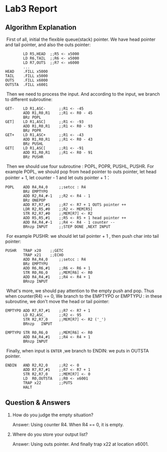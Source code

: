 # Lab3 Report

## Algorithm Explanation

​	First of all, initial the flexible queue(stack) pointer. We have head pointer and tail pointer, and also the outs pointer:

```
        LD R5,HEAD  ;;R5 <- x5000
        LD R6,TAIL  ;;R6 <- x5000
        LD R7,OUTS  ;;R7 <- x6000
        ...
HEAD    .FILL x5000
TAIL    .FILL x5000     
OUTS    .FILL x6000
OUTSTA  .FILL x6001
```

​	Then we need to process the input. And according to the input, we branch to different subroutine:

```
GET-    LD R1,ASC-      ;;R1 <- -45
        ADD R1,R0,R1    ;;R1 <- R0 - 45
        BRz POPL
GET]    LD R1,ASC]      ;;R1 <- -93
        ADD R1,R0,R1    ;;R1 <- R0 - 93
        BRz POPR
GET+    LD R1,ASC+      ;;R1 <- -43
        ADD R1,R0,R1    ;;R1 <- R0 - 43
        BRz PUSHL
GET[    LD R1,ASC[      ;;R1 <- -91
        ADD R1,R0,R1    ;;R1 <- R0 - 91
        BRz PUSHR 
```

​	Then we should use four subroutine : POPL, POPR, PUSHL, PUSHR. For example POPL, we should pop from head pointer to outs pointer, let head pointer + 1, let counter - 1 and let outs pointer + 1：

```
POPL    ADD R4,R4,0     ;;setcc : R4    
        BRz EMPTYPO
        ADD R2,R4,#-1   ;;R2 <- R4 - 1
        BRz ONEPOP
        ADD R7,R7,#1    ;;R7 <- R7 + 1 OUTS pointer ++
        LDR R2,R5,#0    ;;R2 <- MEM[R5]
        STR R2,R7,#0    ;;MEM[R7] <- R2
        ADD R5,R5,#1    ;;R5 <- R5 + 1 head pointer ++
        ADD R4,R4,#-1   ;;R4 <- R4 - 1 counter --
        BRnzp INPUT     ;;STEP DONE ,NEXT INPUT 
```

​	For example PUSHR: we should let tail pointer + 1 , then push char into tail pointer:

```
PUSHR   TRAP x20    ;;GETC
        TRAP x21    ;;ECHO
        ADD R4,R4,0     ;;setcc : R4    
        BRz EMPTYPU
        ADD R6,R6,#1    ;;R6 <- R6 + 1
        STR R0,R6,0     ;;MEM[R6] <- R0
        ADD R4,R4,#1    ;;R4 <- R4 + 1
        BRnzp INPUT
```

​	What's more, we should pay attention to the empty push and pop. Thus when counter(R4) == 0, We branch to the EMPTYPO or EMPTYPU : in these subroutine, we don't move the head or tail pointer:

```
EMPTYPO ADD R7,R7,#1    ;;R7 <- R7 + 1
        LD R2,ASC_      ;;R2 <- 95
        STR R2,R7,0     ;;MEM[R7] <- R2 ('_')
        BRnzp   INPUT
        
EMPTYPU STR R0,R6,0     ;;MEM[R6] <- R0
        ADD R4,R4,#1    ;;R4 <- R4 + 1
        BRnzp INPUT
```

​	Finally, when input is ```ENTER``` ,we branch to ENDIN: we puts in OUTSTA pointer.

```
ENDIN   AND R2,R2,0     ;;R2 <- 0
        ADD R7,R7,#1    ;;R7 <- R7 + 1
        STR R2,R7,0     ;;MEM[R7] <- 0
        LD  R0,OUTSTA   ;;R0 <- x6001    
        TRAP x22        ;;PUTS    
        HALT
```





## Question & Answers

1. How do you judge the empty situation?

   Answer: Using counter R4. When R4 == 0, it is empty.

2. Where do you store your output list?

   Answer: Using outs pointer. And finally trap x22 at location x6001.